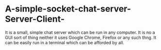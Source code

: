 # A-simple-socket-chat-server-Server-Client-
It is a small, simple chat server which can be run in any computer. It is no a GUI sort of thing neither it uses Google Chrome, Firefox or any such thng. It can be easily run in a terminal which can be afforded by all.
